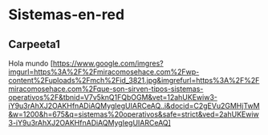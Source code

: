 # Sistemas-en-red
## Carpeeta1

Hola mundo
[https://www.google.com/imgres?imgurl=https%3A%2F%2Fmiracomosehace.com%2Fwp-content%2Fuploads%2Fmch%2Fid_3821.jpg&imgrefurl=https%3A%2F%2Fmiracomosehace.com%2Fque-son-sirven-tipos-sistemas-operativos%2F&tbnid=V7v5knQ1FQbOGM&vet=12ahUKEwiw3-iY9u3rAhXJ2OAKHfnADiAQMygIegUIARCeAQ..i&docid=C2gEVu2GMHjTwM&w=1200&h=675&q=sistemas%20operativos&safe=strict&ved=2ahUKEwiw3-iY9u3rAhXJ2OAKHfnADiAQMygIegUIARCeAQ]
